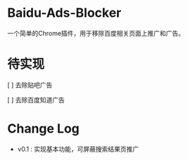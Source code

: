# Baidu-Ads-Blocker
一个简单的Chrome插件，用于移除百度相关页面上推广和广告。

# 待实现

[ ] 去除贴吧广告

[ ] 去除百度知道广告


# Change Log

* v0.1 : 实现基本功能，可屏蔽搜索结果页推广